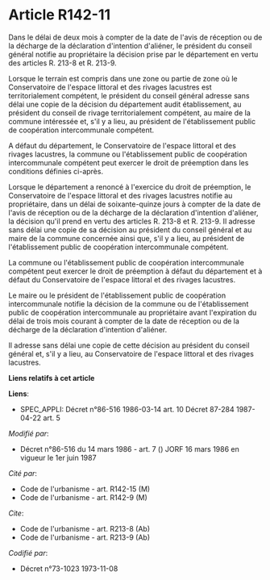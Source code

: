 # Article R142-11

Dans le délai de deux mois à compter de la date de l'avis de réception ou de la décharge de la déclaration d'intention
d'aliéner, le président du conseil général notifie au propriétaire la décision prise par le département en vertu des articles
R. 213-8 et R. 213-9.

Lorsque le terrain est compris dans une zone ou partie de zone où le Conservatoire de l'espace littoral et des rivages
lacustres est territorialement compétent, le président du conseil général adresse sans délai une copie de la décision du
département audit établissement, au président du conseil de rivage territorialement compétent, au maire de la commune
intéressée et, s'il y a lieu, au président de l'établissement public de coopération intercommunale compétent.

A défaut du département, le Conservatoire de l'espace littoral et des rivages lacustres, la commune ou l'établissement public
de coopération intercommunale compétent peut exercer le droit de préemption dans les conditions définies ci-après.

Lorsque le département a renoncé à l'exercice du droit de préemption, le Conservatoire de l'espace littoral et des rivages
lacustres notifie au propriétaire, dans un délai de soixante-quinze jours à compter de la date de l'avis de réception ou de
la décharge de la déclaration d'intention d'aliéner, la décision qu'il prend en vertu des articles R. 213-8 et R. 213-9. Il
adresse sans délai une copie de sa décision au président du conseil général et au maire de la commune concernée ainsi que,
s'il y a lieu, au président de l'établissement public de coopération intercommunale compétent.

La commune ou l'établissement public de coopération intercommunale compétent peut exercer le droit de préemption à défaut du
département et à défaut du Conservatoire de l'espace littoral et des rivages lacustres.

Le maire ou le président de l'établissement public de coopération intercommunale notifie la décision de la commune ou de
l'établissement public de coopération intercommunale au propriétaire avant l'expiration du délai de trois mois courant à
compter de la date de réception ou de la décharge de la déclaration d'intention d'aliéner. 

Il adresse sans délai une copie de cette décision au président du conseil général et, s'il y a lieu, au Conservatoire de
l'espace littoral et des rivages lacustres.

**Liens relatifs à cet article**

**Liens**:

  - SPEC_APPLI: Décret n°86-516 1986-03-14 art. 10 Décret 87-284 1987-04-22 art. 5

_Modifié par_:

  - Décret n°86-516 du 14 mars 1986 - art. 7 () JORF 16 mars 1986 en vigueur le   1er juin 1987

_Cité par_:

  - Code de l'urbanisme - art. R142-15 (M)
  - Code de l'urbanisme - art. R142-9 (M)

_Cite_:

  - Code de l'urbanisme - art. R213-8 (Ab)
  - Code de l'urbanisme - art. R213-9 (Ab)

_Codifié par_:

  - Décret n°73-1023 1973-11-08

